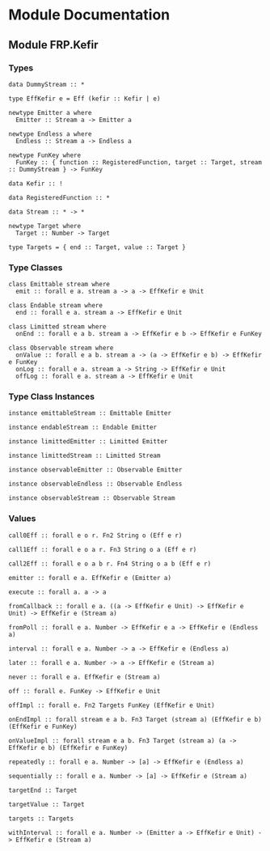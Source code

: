 # Module Documentation

## Module FRP.Kefir

### Types

    data DummyStream :: *

    type EffKefir e = Eff (kefir :: Kefir | e)

    newtype Emitter a where
      Emitter :: Stream a -> Emitter a

    newtype Endless a where
      Endless :: Stream a -> Endless a

    newtype FunKey where
      FunKey :: { function :: RegisteredFunction, target :: Target, stream :: DummyStream } -> FunKey

    data Kefir :: !

    data RegisteredFunction :: *

    data Stream :: * -> *

    newtype Target where
      Target :: Number -> Target

    type Targets = { end :: Target, value :: Target }


### Type Classes

    class Emittable stream where
      emit :: forall e a. stream a -> a -> EffKefir e Unit

    class Endable stream where
      end :: forall e a. stream a -> EffKefir e Unit

    class Limitted stream where
      onEnd :: forall e a b. stream a -> EffKefir e b -> EffKefir e FunKey

    class Observable stream where
      onValue :: forall e a b. stream a -> (a -> EffKefir e b) -> EffKefir e FunKey
      onLog :: forall e a. stream a -> String -> EffKefir e Unit
      offLog :: forall e a. stream a -> EffKefir e Unit


### Type Class Instances

    instance emittableStream :: Emittable Emitter

    instance endableStream :: Endable Emitter

    instance limittedEmitter :: Limitted Emitter

    instance limittedStream :: Limitted Stream

    instance observableEmitter :: Observable Emitter

    instance observableEndless :: Observable Endless

    instance observableStream :: Observable Stream


### Values

    call0Eff :: forall e o r. Fn2 String o (Eff e r)

    call1Eff :: forall e o a r. Fn3 String o a (Eff e r)

    call2Eff :: forall e o a b r. Fn4 String o a b (Eff e r)

    emitter :: forall e a. EffKefir e (Emitter a)

    execute :: forall a. a -> a

    fromCallback :: forall e a. ((a -> EffKefir e Unit) -> EffKefir e Unit) -> EffKefir e (Stream a)

    fromPoll :: forall e a. Number -> EffKefir e a -> EffKefir e (Endless a)

    interval :: forall e a. Number -> a -> EffKefir e (Endless a)

    later :: forall e a. Number -> a -> EffKefir e (Stream a)

    never :: forall e a. EffKefir e (Stream a)

    off :: forall e. FunKey -> EffKefir e Unit

    offImpl :: forall e. Fn2 Targets FunKey (EffKefir e Unit)

    onEndImpl :: forall stream e a b. Fn3 Target (stream a) (EffKefir e b) (EffKefir e FunKey)

    onValueImpl :: forall stream e a b. Fn3 Target (stream a) (a -> EffKefir e b) (EffKefir e FunKey)

    repeatedly :: forall e a. Number -> [a] -> EffKefir e (Endless a)

    sequentially :: forall e a. Number -> [a] -> EffKefir e (Stream a)

    targetEnd :: Target

    targetValue :: Target

    targets :: Targets

    withInterval :: forall e a. Number -> (Emitter a -> EffKefir e Unit) -> EffKefir e (Stream a)



